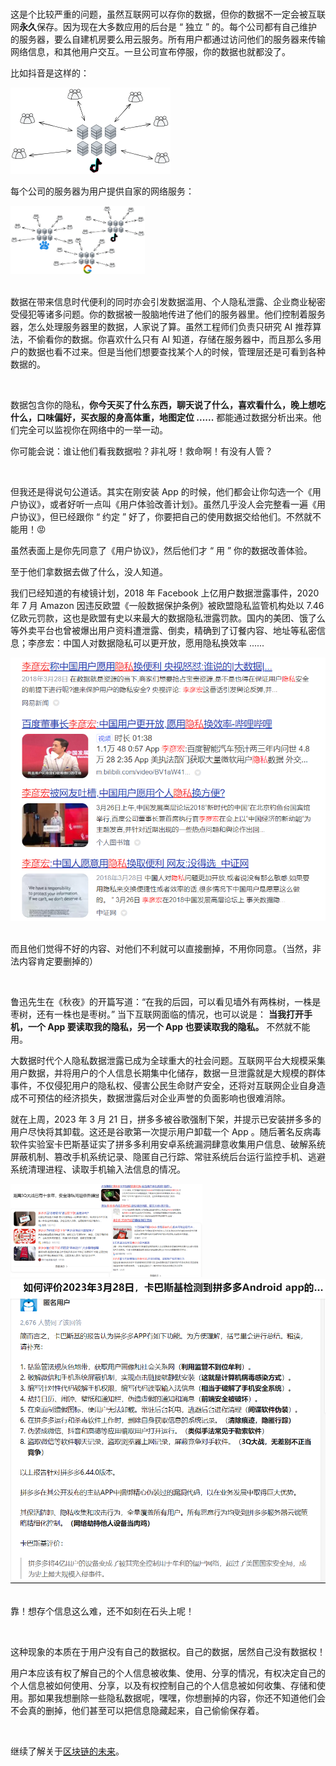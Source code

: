 <br>

这是个比较严重的问题，虽然互联网可以存你的数据，但你的数据不一定会被互联网**永久**保存。因为现在大多数应用的后台是 “ 独立 ” 的。每个公司都有自己维护的服务器，要么自建机房要么用云服务。所有用户都通过访问他们的服务器来传输网络信息，和其他用户交互。一旦公司宣布停服，你的数据也就都没了。

比如抖音是这样的：

<div class="center-image">
    <img src="assets/我的网络隐私呢？/QmdntMWgDMfqHCyCzZWfDDrcvwHQoCLempCAk3rCdh3CkH.png" alt="img" style="zoom:25%;" />
</div>

每个公司的服务器为用户提供自家的网络服务：

<div class="center-image">
    <img src="assets/我的网络隐私呢？/QmRbMqtLf8Y7eYWeUdmRxeswrmRRUHLnc5UPMTuaCnBnPH.png" alt="img" style="zoom:21%;" />
</div>

<br>

数据在带来信息时代便利的同时亦会引发数据滥用、个人隐私泄露、企业商业秘密受侵犯等诸多问题。你的数据被一股脑地传进了他们的服务器里。他们控制着服务器，怎么处理服务器里的数据，人家说了算。虽然工程师们负责只研究 AI 推荐算法，不偷看你的数据。你喜欢什么只有 AI 知道，存储在服务器中，而且那么多用户的数据也看不过来。但是当他们想要查找某个人的时候，管理层还是可看到各种数据的。

<br>

数据包含你的隐私，**你今天买了什么东西，聊天说了什么，喜欢看什么，晚上想吃什么，口味偏好，买衣服的身高体重，地图定位 ......** 都能通过数据分析出来。他们完全可以监视你在网络中的一举一动。

你可能会说：谁让他们看我数据啦？非礼呀！救命啊！有没有人管？

<br>

但我还是得说句公道话。其实在刚安装 App 的时候，他们都会让你勾选一个《用户协议》，或者好听一点叫《用户体验改善计划》。虽然几乎没人会完整看一遍《用户协议》，但已经跟你 “ 约定 ” 好了，你要把自己的使用数据交给他们。不然就不能用！😡

虽然表面上是你先同意了《用户协议》，然后他们才 “ 用 ” 你的数据改善体验。

至于他们拿数据去做了什么，没人知道。

我们已经知道的有棱镜计划，2018 年 Facebook 上亿用户数据泄露事件，2020 年 7 月 Amazon 因违反欧盟《一般数据保护条例》被欧盟隐私监管机构处以 7.46 亿欧元罚款，这也是欧盟有史以来最大的数据隐私泄露罚款。国内的美团、饿了么等外卖平台也曾被爆出用户资料遭泄露、倒卖，精确到了订餐内容、地址等私密信息；李彦宏：中国人对数据隐私可以更开放，愿用隐私换效率 ...... 

<div class="center-image">
    <img src="assets/我的网络隐私呢？/QmakePKSRkDQSQx79BT7PzgqSJzekQ7nz63nG9Sr2coHw5.png" alt="img" style="zoom:67%;" />
</div>

<br>

而且他们觉得不好的内容、对他们不利就可以直接删掉，不用你同意。（当然，非法内容肯定要删掉的）

<br>

鲁迅先生在《秋夜》的开篇写道：“在我的后园，可以看见墙外有两株树，一株是枣树，还有一株也是枣树。” 当下互联网面临的情况，也可以说是： **当我打开手机，一个 App 要读取我的隐私，另一个 App 也要读取我的隐私。** 不然就不能用。

大数据时代个人隐私数据泄露已成为全球重大的社会问题。互联网平台大规模采集用户数据，并将用户的个人信息长期集中化储存，数据一旦泄露就是大规模的群体事件，不仅侵犯用户的隐私权、侵害公民生命财产安全，还将对互联网企业自身造成不可预估的经济损失，数据泄露后对企业声誉的负面影响也很难消除。

就在上周，2023 年 3 月 21 日，拼多多被谷歌强制下架，并提示已安装拼多多的用户尽快将其卸载。这还是谷歌第一次提示用户卸载一个 App 。随后著名反病毒软件实验室卡巴斯基证实了拼多多利用安卓系统漏洞肆意收集用户信息、破解系统屏蔽机制、篡改手机系统记录、隐匿自己行踪、常驻系统后台运行监控手机、逃避系统清理进程、读取手机输入法信息的情况。

<div class="center-image">
    <img src="assets/我的网络隐私呢？/QmTLR4GV6fiZFQb9DEj7MpAC1NRJ2eT4Y9VZ7LbPQf2Joa.jpg" style="zoom:30%;" />
</div>



<div class="center-image">
    <img src="assets/我的网络隐私呢？/QmQ3RstyXP52LdWbDLdmrLyTKLbz8kkaKeEN3mbsBpRKxV.png" style="zoom:63%;" />
</div>

<br>

靠！想存个信息这么难，还不如刻在石头上呢！

<br>

这种现象的本质在于用户没有自己的数据权。自己的数据，居然自己没有数据权！

用户本应该有权了解自己的个人信息被收集、使用、分享的情况，有权决定自己的个人信息被如何使用、分享，以及有权控制自己的个人信息被如何收集、存储和使用。那如果我想删除一些隐私数据呢，嘿嘿，你想删掉的内容，你还不知道他们会不会真的删掉，他们甚至可以把信息隐藏起来，自己偷偷保存着。

<br>

继续了解关于[区块链的未来](未来已来.html#马车夫与司机)。

<br>


